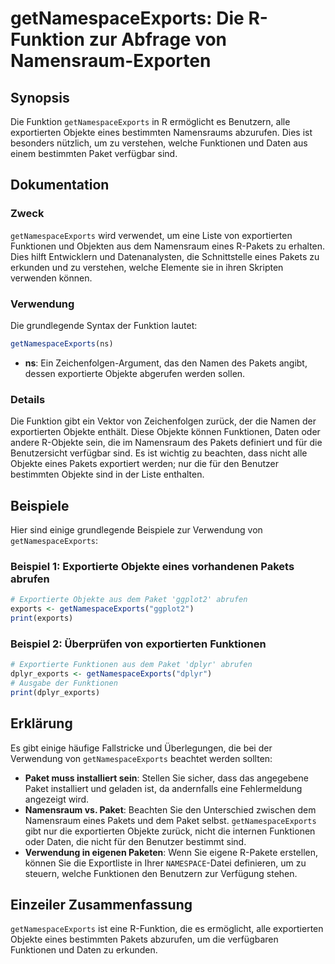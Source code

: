 <!--
Meta Description: # getNamespaceExports: Die R-Funktion zur Abfrage von Namensraum-Exporten ## Synopsis Die Funktion `getNamespaceExports` in R ermöglicht es Benutzern,...
Meta Keywords: die, objekte, getnamespaceexports, funktionen, und
-->

# getNamespaceExports: Die R-Funktion zur Abfrage von Namensraum-Exporten

## Synopsis
Die Funktion `getNamespaceExports` in R ermöglicht es Benutzern, alle exportierten Objekte eines bestimmten Namensraums abzurufen. Dies ist besonders nützlich, um zu verstehen, welche Funktionen und Daten aus einem bestimmten Paket verfügbar sind.

## Dokumentation
### Zweck
`getNamespaceExports` wird verwendet, um eine Liste von exportierten Funktionen und Objekten aus dem Namensraum eines R-Pakets zu erhalten. Dies hilft Entwicklern und Datenanalysten, die Schnittstelle eines Pakets zu erkunden und zu verstehen, welche Elemente sie in ihren Skripten verwenden können.

### Verwendung
Die grundlegende Syntax der Funktion lautet:

```R
getNamespaceExports(ns)
```

- **ns**: Ein Zeichenfolgen-Argument, das den Namen des Pakets angibt, dessen exportierte Objekte abgerufen werden sollen.

### Details
Die Funktion gibt ein Vektor von Zeichenfolgen zurück, der die Namen der exportierten Objekte enthält. Diese Objekte können Funktionen, Daten oder andere R-Objekte sein, die im Namensraum des Pakets definiert und für die Benutzersicht verfügbar sind. Es ist wichtig zu beachten, dass nicht alle Objekte eines Pakets exportiert werden; nur die für den Benutzer bestimmten Objekte sind in der Liste enthalten.

## Beispiele
Hier sind einige grundlegende Beispiele zur Verwendung von `getNamespaceExports`:

### Beispiel 1: Exportierte Objekte eines vorhandenen Pakets abrufen
```R
# Exportierte Objekte aus dem Paket 'ggplot2' abrufen
exports <- getNamespaceExports("ggplot2")
print(exports)
```

### Beispiel 2: Überprüfen von exportierten Funktionen
```R
# Exportierte Funktionen aus dem Paket 'dplyr' abrufen
dplyr_exports <- getNamespaceExports("dplyr")
# Ausgabe der Funktionen
print(dplyr_exports)
```

## Erklärung
Es gibt einige häufige Fallstricke und Überlegungen, die bei der Verwendung von `getNamespaceExports` beachtet werden sollten:

- **Paket muss installiert sein**: Stellen Sie sicher, dass das angegebene Paket installiert und geladen ist, da andernfalls eine Fehlermeldung angezeigt wird.
- **Namensraum vs. Paket**: Beachten Sie den Unterschied zwischen dem Namensraum eines Pakets und dem Paket selbst. `getNamespaceExports` gibt nur die exportierten Objekte zurück, nicht die internen Funktionen oder Daten, die nicht für den Benutzer bestimmt sind.
- **Verwendung in eigenen Paketen**: Wenn Sie eigene R-Pakete erstellen, können Sie die Exportliste in Ihrer `NAMESPACE`-Datei definieren, um zu steuern, welche Funktionen den Benutzern zur Verfügung stehen.

## Einzeiler Zusammenfassung
`getNamespaceExports` ist eine R-Funktion, die es ermöglicht, alle exportierten Objekte eines bestimmten Pakets abzurufen, um die verfügbaren Funktionen und Daten zu erkunden.